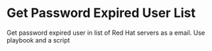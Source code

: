# Get Password Expired User List
Get password expired user in list of Red Hat servers as a email.
Use playbook and a script
